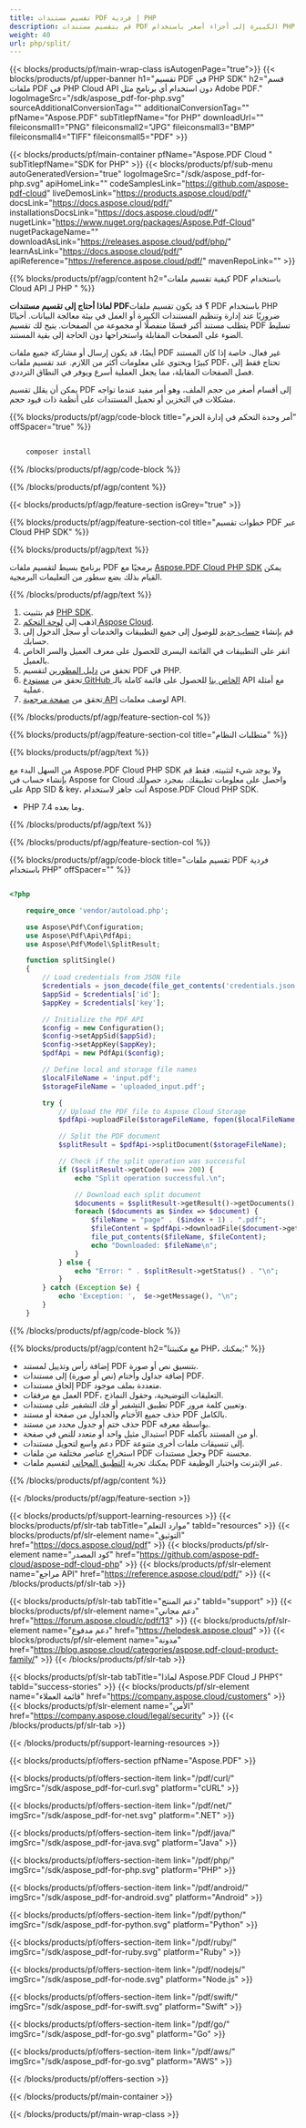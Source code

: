 ```yaml
---
title: تقسيم مستندات PDF فردية | PHP
description: قم بتقسيم مستندات PDF الكبيرة إلى أجزاء أصغر باستخدام PHP و Aspose.PDF Cloud SDK.
weight: 40
url: php/split/
---
```


{{< blocks/products/pf/main-wrap-class isAutogenPage="true">}}
{{< blocks/products/pf/upper-banner h1="تقسيم PDF في PHP SDK" h2="قسم ملفات PDF في PHP Cloud API دون استخدام أي برنامج مثل Adobe PDF." logoImageSrc="/sdk/aspose_pdf-for-php.svg" sourceAdditionalConversionTag="" additionalConversionTag="" pfName="Aspose.PDF" subTitlepfName="for PHP" downloadUrl="" fileiconsmall1="PNG" fileiconsmall2="JPG" fileiconsmall3="BMP" fileiconsmall4="TIFF" fileiconsmall5="PDF" >}}

{{< blocks/products/pf/main-container pfName="Aspose.PDF Cloud " subTitlepfName="SDK for PHP" >}}
{{< blocks/products/pf/sub-menu autoGeneratedVersion="true" logoImageSrc="/sdk/aspose_pdf-for-php.svg" apiHomeLink="" codeSamplesLink="https://github.com/aspose-pdf-cloud" liveDemosLink="https://products.aspose.cloud/pdf/" docsLink="https://docs.aspose.cloud/pdf/" installationsDocsLink="https://docs.aspose.cloud/pdf/" nugetLink="https://www.nuget.org/packages/Aspose.Pdf-Cloud" nugetPackageName="" downloadAsLink="https://releases.aspose.cloud/pdf/php/" learnAsLink="https://docs.aspose.cloud/pdf/" apiReference="https://reference.aspose.cloud/pdf/" mavenRepoLink="" >}}

{{% blocks/products/pf/agp/content h2="كيفية تقسيم ملفات PDF باستخدام Cloud API لـ PHP " %}}

**لماذا أحتاج إلى تقسيم مستندات PDF؟** قد يكون تقسيم ملفات PDF باستخدام PHP ضروريًا عند إدارة وتنظيم المستندات الكبيرة أو العمل في بيئة معالجة البيانات. أحيانًا يتطلب مستند أكبر قسمًا منفصلًا أو مجموعة من الصفحات. يتيح لك تقسيم PDF تسليط الضوء على الصفحات المقابلة واستخراجها دون الحاجة إلى بقية المستند.

أيضًا، قد يكون إرسال أو مشاركة جميع ملفات PDF غير فعال، خاصة إذا كان المستند كبيرًا ويحتوي على معلومات أكثر من اللازم. عند تقسيم ملفات PDF، تحتاج فقط إلى فصل الصفحات المقابلة، مما يجعل العملية أسرع ويوفر في النطاق الترددي.

يمكن أن يقلل تقسيم PDF إلى أقسام أصغر من حجم الملف، وهو أمر مفيد عندما تواجه مشكلات في التخزين أو تحميل المستندات على أنظمة ذات قيود حجم.

{{% blocks/products/pf/agp/code-block title="أمر وحدة التحكم في إدارة الحزم" offSpacer="true" %}}

```bash
     
    composer install

```

{{% /blocks/products/pf/agp/code-block %}}

{{% /blocks/products/pf/agp/content %}}

{{< blocks/products/pf/agp/feature-section isGrey="true" >}}

{{% blocks/products/pf/agp/feature-section-col title="خطوات تقسيم PDF عبر Cloud PHP SDK" %}}

{{% blocks/products/pf/agp/text %}}

برنامج بسيط لتقسيم ملفات PDF برمجيًا مع
[Aspose.PDF Cloud PHP SDK](https://products.aspose.cloud/pdf/php/)
يمكن القيام بذلك بضع سطور من التعليمات البرمجية.

{{% /blocks/products/pf/agp/text %}}

1. قم بتثبيت [PHP SDK](https://pypi.org/project/asposepdfcloud/).
1. اذهب إلى [لوحة التحكم Aspose Cloud](https://dashboard.aspose.cloud/).
1. قم بإنشاء [حساب جديد](https://docs.aspose.cloud/display/storagecloud/Creating+and+Managing+Account) للوصول إلى جميع التطبيقات والخدمات أو سجل الدخول إلى حسابك.
1. انقر على التطبيقات في القائمة اليسرى للحصول على معرف العميل والسر الخاص بالعميل.
1. تحقق من [دليل المطورين](https://docs.aspose.cloud/pdf/split-pdf-files/) لتقسيم PDF في PHP.
1. تحقق من [مستودع GitHub الخاص بنا](https://github.com/aspose-pdf-cloud/aspose-pdf-cloud-php) للحصول على قائمة كاملة بالـ API مع أمثلة عملية.
1. تحقق من [صفحة مرجعية API](https://reference.aspose.cloud/pdf/#/Document) لوصف معلمات API.

{{% /blocks/products/pf/agp/feature-section-col %}}

{{% blocks/products/pf/agp/feature-section-col title="متطلبات النظام" %}}

{{% blocks/products/pf/agp/text %}}

من السهل البدء مع Aspose.PDF Cloud PHP SDK ولا يوجد شيء لتثبيته. فقط قم بإنشاء حساب في Aspose for Cloud واحصل على معلومات تطبيقك. بمجرد حصولك على App SID & key، أنت جاهز لاستخدام Aspose.PDF Cloud PHP SDK.

+ PHP 7.4 وما بعده.

{{% /blocks/products/pf/agp/text %}}

{{% /blocks/products/pf/agp/feature-section-col %}}

{{% blocks/products/pf/agp/code-block title="تقسيم ملفات PDF فردية باستخدام PHP" offSpacer="" %}}

```php

<?php

    require_once 'vendor/autoload.php';

    use Aspose\Pdf\Configuration;
    use Aspose\Pdf\Api\PdfApi;
    use Aspose\Pdf\Model\SplitResult;

    function splitSingle()
    {
        // Load credentials from JSON file
        $credentials = json_decode(file_get_contents('credentials.json'), true);
        $appSid = $credentials['id'];
        $appKey = $credentials['key'];

        // Initialize the PDF API
        $config = new Configuration();
        $config->setAppSid($appSid);
        $config->setAppKey($appKey);
        $pdfApi = new PdfApi($config);

        // Define local and storage file names
        $localFileName = 'input.pdf';
        $storageFileName = 'uploaded_input.pdf';

        try {
            // Upload the PDF file to Aspose Cloud Storage
            $pdfApi->uploadFile($storageFileName, fopen($localFileName, 'r'));

            // Split the PDF document
            $splitResult = $pdfApi->splitDocument($storageFileName);

            // Check if the split operation was successful
            if ($splitResult->getCode() === 200) {
                echo "Split operation successful.\n";

                // Download each split document
                $documents = $splitResult->getResult()->getDocuments();
                foreach ($documents as $index => $document) {
                    $fileName = "page" . ($index + 1) . ".pdf";
                    $fileContent = $pdfApi->downloadFile($document->getHref());
                    file_put_contents($fileName, $fileContent);
                    echo "Downloaded: $fileName\n";
                }
            } else {
                echo "Error: " . $splitResult->getStatus() . "\n";
            }
        } catch (Exception $e) {
            echo 'Exception: ',  $e->getMessage(), "\n";
        }
    }
```

{{% /blocks/products/pf/agp/code-block %}}

{{% blocks/products/pf/agp/content h2="مع مكتبتنا PHP، يمكنك:" %}}

+ إضافة رأس وتذييل لمستند PDF بتنسيق نص أو صورة.
+ إضافة جداول وأختام (نص أو صورة) إلى مستندات PDF.
+ إلحاق مستندات PDF متعددة بملف موجود.
+ العمل مع مرفقات PDF، التعليقات التوضيحية، وحقول النماذج.
+ تطبيق التشفير أو فك التشفير على مستندات PDF وتعيين كلمة مرور.
+ حذف جميع الأختام والجداول من صفحة أو مستند PDF بالكامل.
+ حذف ختم أو جدول محدد من مستند PDF بواسطة معرفه.
+ استبدال مثيل واحد أو متعدد للنص في صفحة PDF أو من المستند بأكمله.
+ دعم واسع لتحويل مستندات PDF إلى تنسيقات ملفات أخرى متنوعة.
+ استخراج عناصر مختلفة من ملفات PDF وجعل مستندات PDF محسنة.
+ يمكنك تجربة [التطبيق المجاني](https://products.aspose.app/pdf/split-pdf) لتقسيم ملفات PDF عبر الإنترنت واختبار الوظيفة.

{{% /blocks/products/pf/agp/content %}}

{{< /blocks/products/pf/agp/feature-section >}}

{{< blocks/products/pf/support-learning-resources >}}
{{< blocks/products/pf/slr-tab tabTitle="موارد التعلم" tabId="resources" >}}
{{< blocks/products/pf/slr-element name="التوثيق" href="https://docs.aspose.cloud/pdf" >}}
{{< blocks/products/pf/slr-element name="كود المصدر" href="https://github.com/aspose-pdf-cloud/aspose-pdf-cloud-php" >}}
{{< blocks/products/pf/slr-element name="مراجع API" href="https://reference.aspose.cloud/pdf/" >}}
{{< /blocks/products/pf/slr-tab >}}

{{< blocks/products/pf/slr-tab tabTitle="دعم المنتج" tabId="support" >}}
{{< blocks/products/pf/slr-element name="دعم مجاني" href="https://forum.aspose.cloud/c/pdf/13" >}}
{{< blocks/products/pf/slr-element name="دعم مدفوع" href="https://helpdesk.aspose.cloud" >}}
{{< blocks/products/pf/slr-element name="مدونة" href="https://blog.aspose.cloud/categories/aspose.pdf-cloud-product-family/" >}}
{{< /blocks/products/pf/slr-tab >}}

{{< blocks/products/pf/slr-tab tabTitle="لماذا Aspose.PDF Cloud لـ PHP؟" tabId="success-stories" >}}
{{< blocks/products/pf/slr-element name="قائمة العملاء" href="https://company.aspose.cloud/customers" >}}
{{< blocks/products/pf/slr-element name="الأمن" href="https://company.aspose.cloud/legal/security" >}}
{{< /blocks/products/pf/slr-tab >}}

{{< /blocks/products/pf/support-learning-resources >}}

{{< blocks/products/pf/offers-section pfName="Aspose.PDF" >}}

{{< blocks/products/pf/offers-section-item link="/pdf/curl/" imgSrc="/sdk/aspose_pdf-for-curl.svg" platform="cURL" >}}

{{< blocks/products/pf/offers-section-item link="/pdf/net/" imgSrc="/sdk/aspose_pdf-for-net.svg" platform=".NET" >}}

{{< blocks/products/pf/offers-section-item link="/pdf/java/" imgSrc="/sdk/aspose_pdf-for-java.svg" platform="Java" >}}

{{< blocks/products/pf/offers-section-item link="/pdf/php/" imgSrc="/sdk/aspose_pdf-for-php.svg" platform="PHP" >}}

{{< blocks/products/pf/offers-section-item link="/pdf/android/" imgSrc="/sdk/aspose_pdf-for-android.svg" platform="Android" >}}

{{< blocks/products/pf/offers-section-item link="/pdf/python/" imgSrc="/sdk/aspose_pdf-for-python.svg" platform="Python" >}}

{{< blocks/products/pf/offers-section-item link="/pdf/ruby/" imgSrc="/sdk/aspose_pdf-for-ruby.svg" platform="Ruby" >}}

{{< blocks/products/pf/offers-section-item link="/pdf/nodejs/" imgSrc="/sdk/aspose_pdf-for-node.svg" platform="Node.js" >}}

{{< blocks/products/pf/offers-section-item link="/pdf/swift/" imgSrc="/sdk/aspose_pdf-for-swift.svg" platform="Swift" >}}

{{< blocks/products/pf/offers-section-item link="/pdf/go/" imgSrc="/sdk/aspose_pdf-for-go.svg" platform="Go" >}}

{{< blocks/products/pf/offers-section-item link="/pdf/aws/" imgSrc="/sdk/aspose_pdf-for-go.svg" platform="AWS" >}}

{{< /blocks/products/pf/offers-section >}}

<!-- نهاية ملف المعلومات -->

{{< /blocks/products/pf/main-container >}}

{{< /blocks/products/pf/main-wrap-class >}}
